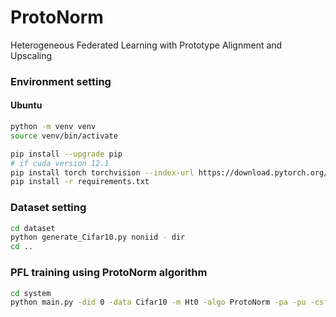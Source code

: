 # ProtoNorm
Heterogeneous Federated Learning with Prototype Alignment and Upscaling


### Environment setting
#### Ubuntu
```sh
python -m venv venv
source venv/bin/activate

pip install --upgrade pip
# if cuda version 12.1
pip install torch torchvision --index-url https://download.pytorch.org/whl/cu121
pip install -r requirements.txt
```

### Dataset setting
```sh
cd dataset
python generate_Cifar10.py noniid - dir
cd ..
```

### PFL training using ProtoNorm algorithm
```sh
cd system
python main.py -did 0 -data Cifar10 -m Ht0 -algo ProtoNorm -pa -pu -csf 80
```